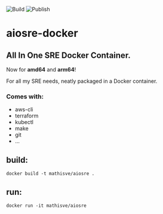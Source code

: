 ![Build](https://github.com/mathisve/aiosre-docker/actions/workflows/build-docker.yaml/badge.svg)
![Publish](https://github.com/mathisve/aiosre-docker/actions/workflows/publish-docker.yaml/badge.svg)

# aiosre-docker
## All In One SRE Docker Container.
Now for **amd64** and **arm64**!

For all my SRE needs, neatly packaged in a Docker container.
### Comes with:
- aws-cli
- terraform
- kubectl
- make
- git
- ...

## build:
`docker build -t mathisve/aiosre .`

## run:
`docker run -it mathisve/aiosre`

<!-- ## with AWS Credentials

`docker run -it -V ~/.aws:/home/root/.aws mathisve/aiosre` 
-->

